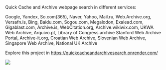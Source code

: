 Quick Cache and Archive webpage search in different services:


Google, Yandex, So.com(365), Naver, Yahoo, Mail.ru, Web.Archive.org, Versafn.is, Bing, Baidu.com, Sogou.com, Megalodon, Exalead.com, Gigablast.com, Archive.is, WebCitation.org, Archive.wikiwix.com, UKWA Web Archive, Arquivo.pt, Library of Congress archive Stanford Web Archive Portal, Archive-it.org, Croatian Web Archive, Slovenian Web Archive, Singapore Web Archive, National UK Archive 



Explore this project in https://quickcacheandarchivesearch.onrender.com/


<a target="_blank" href="https://twitter.com/cyb_detective" title="My Twitter"><img src="https://img.shields.io/badge/-@cyb_detective-1ca0f1?style=flat-square&labelColor=1ca0f1&logo=twitter&logoColor=white&link=https://twitter.com/cyb_detective"></a>
